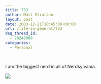 ```yaml
---
title: 733
author: Matt Stratton
layout: post
date: 2003-12-21T10:45:00+00:00
url: /life-in-general/733
dsq_thread_id:
  - 28248068
categories:
  - Personal

---
```

I am the biggest nerd in all of Nerdsylvania.

![][1]

 [1]: http://straighteye.com/images/qephone.jpg